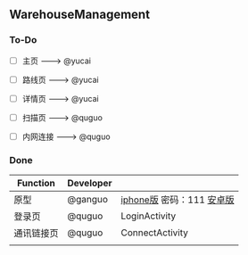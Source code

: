 ## WarehouseManagement

### To-Do

+ [ ] 主页 ---> @yucai
+ [ ] 路线页 ---> @yucai
+ [ ] 详情页 ---> @yucai
+ [ ] 扫描页 ---> @quguo
+ [ ] 内网连接 ---> @quguo



### Done

| Function   | Developer |                                                              |
| ---------- | --------- | ------------------------------------------------------------ |
| 原型       | @ganguo   | [iphone版](https://free.modao.cc/app/c5752c74ba7b3cfb03bf4b0e4a13297bb719b762?simulator_type=device&sticky=) 密码：111  [安卓版](https://free.modao.cc/app/c5752c74ba7b3cfb03bf4b0e4a13297bb719b762?simulator_type=device&sticky=#screen=sk7k1sff6xfiedj) |
| 登录页     | @quguo    | LoginActivity                                                |
| 通讯链接页 | @quguo    | ConnectActivity                                              |
|            |           |                                                              |

